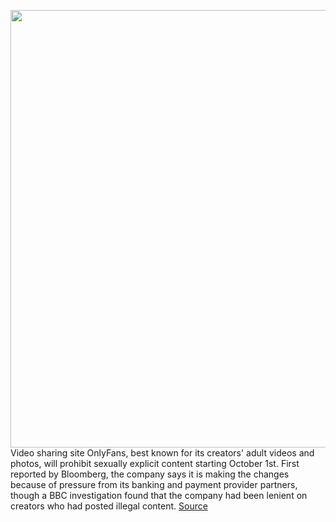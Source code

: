 <img src='https://cdn.vox-cdn.com/thumbor/C_W8WuOHKzUp-O5atpD0r8yC9II=/0x0:2040x1360/1200x800/filters:focal(857x517:1183x843)/cdn.vox-cdn.com/uploads/chorus_image/image/69749153/acastro_200227_1777_onlyfans_0001.0.jpg' width='700px' /><br/>
Video sharing site OnlyFans, best known for its creators' adult videos and photos, will prohibit sexually explicit content starting October 1st. First reported by Bloomberg, the company says it is making the changes because of pressure from its banking and payment provider partners, though a BBC investigation found that the company had been lenient on creators who had posted illegal content.
<a href='https://www.theverge.com/2021/8/19/22632797/onlyfans-prohibit-sexually-explicit-content-porn-creators'> Source <a/>